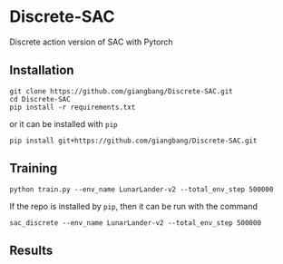 # Discrete-SAC
Discrete action version of SAC with Pytorch

## Installation
```
git clone https://github.com/giangbang/Discrete-SAC.git
cd Discrete-SAC
pip install -r requirements.txt
```
or it can be installed with `pip`
```
pip install git+https://github.com/giangbang/Discrete-SAC.git
```

## Training
```
python train.py --env_name LunarLander-v2 --total_env_step 500000
```
If the repo is installed by `pip`, then it can be run with the command
```
sac_discrete --env_name LunarLander-v2 --total_env_step 500000
```

## Results